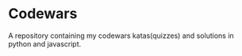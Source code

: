 # Codewars
A repository containing my codewars katas(quizzes) and solutions in python and javascript.

